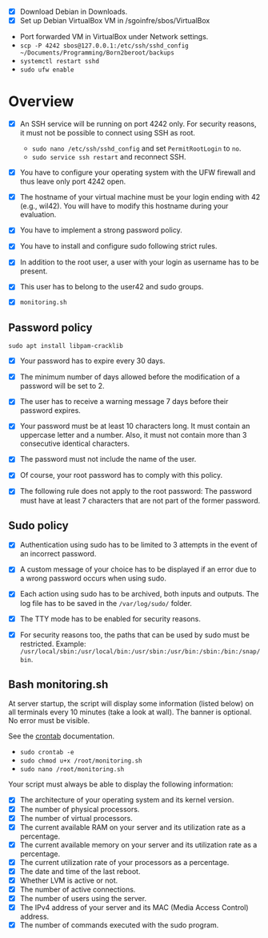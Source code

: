 - [x] Download Debian in Downloads.
- [x] Set up Debian VirtualBox VM in /sgoinfre/sbos/VirtualBox
- Port forwarded VM in VirtualBox under Network settings.
- `scp -P 4242 sbos@127.0.0.1:/etc/ssh/sshd_config ~/Documents/Programming/Born2beroot/backups`
- `systemctl restart sshd`
- `sudo ufw enable`


# Overview
- [x] An SSH service will be running on port 4242 only. For security reasons, it must not be possible to connect using SSH as root.
  - `sudo nano /etc/ssh/sshd_config` and set `PermitRootLogin` to `no`.
  - `sudo service ssh restart` and reconnect SSH.
- [x] You have to configure your operating system with the UFW firewall and thus leave only port 4242 open.
- [x] The hostname of your virtual machine must be your login ending with 42 (e.g., wil42). You will have to modify this hostname during your evaluation.
- [x] You have to implement a strong password policy.
- [x] You have to install and configure sudo following strict rules.
- [x] In addition to the root user, a user with your login as username has to be present.
- [x] This user has to belong to the user42 and sudo groups.
- [x] `monitoring.sh`


## Password policy
`sudo apt install libpam-cracklib`
- [x] Your password has to expire every 30 days.
- [x] The minimum number of days allowed before the modification of a password will be set to 2.
- [x] The user has to receive a warning message 7 days before their password expires.
- [x] Your password must be at least 10 characters long. It must contain an uppercase letter and a number. Also, it must not contain more than 3 consecutive identical characters.
- [x] The password must not include the name of the user.
- [x] Of course, your root password has to comply with this policy.
- [x] The following rule does not apply to the root password: The password must have at least 7 characters that are not part of the former password.


## Sudo policy
- [x] Authentication using sudo has to be limited to 3 attempts in the event of an incorrect password.
- [x] A custom message of your choice has to be displayed if an error due to a wrong password occurs when using sudo.
- [x] Each action using sudo has to be archived, both inputs and outputs. The log file has to be saved in the `/var/log/sudo/` folder.
- [x] The TTY mode has to be enabled for security reasons.
- [x] For security reasons too, the paths that can be used by sudo must be restricted. Example: `/usr/local/sbin:/usr/local/bin:/usr/sbin:/usr/bin:/sbin:/bin:/snap/bin`.


## Bash monitoring.sh
At server startup, the script will display some information (listed below) on all terminals every 10 minutes (take a look at wall). The banner is optional. No error must be visible.

See the [crontab](https://man7.org/linux/man-pages/man5/crontab.5.html) documentation.
- `sudo crontab -e`
- `sudo chmod u+x /root/monitoring.sh`
- `sudo nano /root/monitoring.sh`

Your script must always be able to display the following information:
- [x] The architecture of your operating system and its kernel version.
- [x] The number of physical processors.
- [x] The number of virtual processors.
- [x] The current available RAM on your server and its utilization rate as a percentage.
- [x] The current available memory on your server and its utilization rate as a percentage.
- [x] The current utilization rate of your processors as a percentage.
- [x] The date and time of the last reboot.
- [x] Whether LVM is active or not.
- [x] The number of active connections.
- [x] The number of users using the server.
- [x] The IPv4 address of your server and its MAC (Media Access Control) address.
- [x] The number of commands executed with the sudo program.
